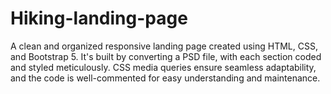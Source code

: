# Hiking-landing-page
A clean and organized responsive landing page created using HTML, CSS, and Bootstrap 5. It's built by converting a PSD file, with each section coded and styled meticulously. CSS media queries ensure seamless adaptability, and the code is well-commented for easy understanding and maintenance.
